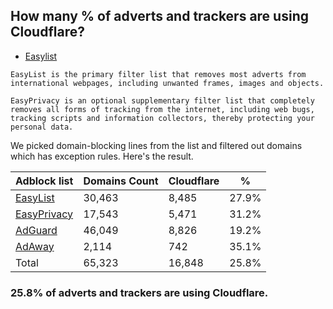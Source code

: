 ## How many % of adverts and trackers are using Cloudflare?


- [Easylist](https://web.archive.org/web/20210516110248/https://easylist.to/)
```
EasyList is the primary filter list that removes most adverts from international webpages, including unwanted frames, images and objects.

EasyPrivacy is an optional supplementary filter list that completely removes all forms of tracking from the internet, including web bugs, tracking scripts and information collectors, thereby protecting your personal data.
```


We picked domain-blocking lines from the list and filtered out domains which has exception rules.
Here's the result.


| Adblock list | Domains Count | Cloudflare | % |
| --- | --- | --- | --- |
| [EasyList](https://easylist.to/easylist/easylist.txt) | 30,463 | 8,485 | 27.9% |
| [EasyPrivacy](https://easylist.to/easylist/easyprivacy.txt) | 17,543 | 5,471 | 31.2% |
| [AdGuard](https://adguardteam.github.io/AdGuardSDNSFilter/Filters/filter.txt) | 46,049 | 8,826 | 19.2% |
| [AdAway](https://raw.githubusercontent.com/AdAway/adaway.github.io/master/hosts.txt) | 2,114 | 742 | 35.1% |
| Total | 65,323 | 16,848 | 25.8% |


### 25.8% of adverts and trackers are using Cloudflare.